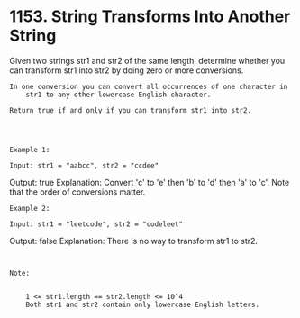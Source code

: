 # 1153. String Transforms Into Another String

Given two strings str1 and str2 of the same length, determine
        whether you can transform str1 into str2 by doing zero
            or more conversions.

    In one conversion you can convert all occurrences of one character in
        str1 to any other lowercase English character.

    Return true if and only if you can transform str1 into str2.
    

     

    Example 1:

    Input: str1 = "aabcc", str2 = "ccdee"
Output: true
Explanation: Convert 'c' to 'e' then 'b' to 'd' then 'a' to 'c'. Note that the order of conversions matter.

    Example 2:

    Input: str1 = "leetcode", str2 = "codeleet"
Output: false
Explanation: There is no way to transform str1 to str2.

     

    Note:

    
        1 <= str1.length == str2.length <= 10^4
        Both str1 and str2 contain only lowercase English letters.